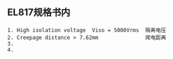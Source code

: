 ## EL817规格书内 ##
```
1. High isolation voltage  Viso = 5000Vrms  隔离电压
2. Creepage distance > 7.62mm               爬电距离
3. 
4. 
```  